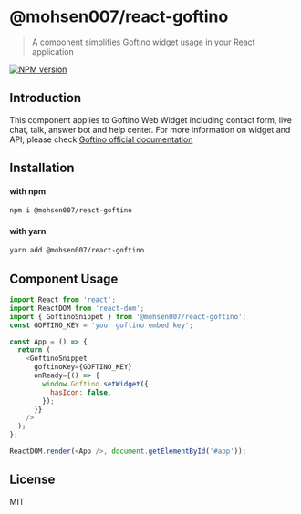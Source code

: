 # @mohsen007/react-goftino

> A component simplifies Goftino widget usage in your React application

[![NPM version](https://img.shields.io/badge/npm-v0.4.0-blue)]()

## Introduction

This component applies to Goftino Web Widget including contact form, live chat, talk, answer bot and help center. For more information on widget and API, please check [Goftino official documentation](https://www.goftino.com/docs)

## Installation

#### with npm

```sh
npm i @mohsen007/react-goftino
```

#### with yarn

```sh
yarn add @mohsen007/react-goftino
```

## Component Usage

```js
import React from 'react';
import ReactDOM from 'react-dom';
import { GoftinoSnippet } from '@mohsen007/react-goftino';
const GOFTINO_KEY = 'your goftino embed key';

const App = () => {
  return (
    <GoftinoSnippet
      goftinoKey={GOFTINO_KEY}
      onReady={() => {
        window.Goftino.setWidget({
          hasIcon: false,
        });
      }}
    />
  );
};

ReactDOM.render(<App />, document.getElementById('#app'));
```

## License

MIT
